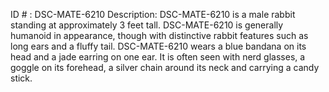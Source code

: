 ID # : DSC-MATE-6210
Description: DSC-MATE-6210 is a male rabbit standing at approximately 3 feet tall. DSC-MATE-6210 is generally humanoid in appearance, though with distinctive rabbit features such as long ears and a fluffy tail. DSC-MATE-6210 wears a blue bandana on its head and a jade earring on one ear. It is often seen with nerd glasses, a goggle on its forehead, a silver chain around its neck and carrying a candy stick.
